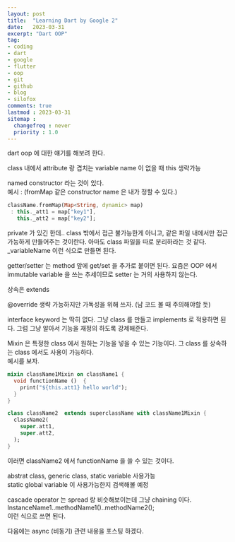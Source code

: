 ```yaml
---
layout: post
title:  "Learning Dart by Google 2"
date:   2023-03-31
excerpt: "Dart OOP"
tag:
- coding
- dart
- google
- flutter
- oop
- git
- github
- blog
- silofox
comments: true
lastmod : 2023-03-31
sitemap : 
  changefreq : never
  priority : 1.0
---
```


dart oop 에 대한 얘기를 해보려 한다.<br>

class 내에서 attribute 랑 겹치는 variable name 이 없을 때 this 생략가능

named constructor 라는 것이 있다.<br>
예시 : (fromMap 같은 constructor name 은 내가 정할 수 있다.)
```dart
className.fromMap(Map<String, dynamic> map)
 : this._att1 = map["key1"],
   this._att2 = map["key2"];
```

private 가 있긴 한데.. class 밖에서 접근 불가능한게 아니고, 같은 파일 내에서만 접근 가능하게 만들어주는 것이란다. 아마도 class 파일을 따로 분리하라는 것 같다. _variableName 이런 식으로 만들면 된다.<br>

getter/setter 는 method 앞에 get/set 을 추가로 붙이면 된다. 요즘은 OOP 에서 immutable variable 을 쓰는 추세이므로 setter 는 거의 사용하지 않는다.<br>

상속은 extends<br>

@override 생략 가능하지만 가독성을 위해 쓰자. (남 코드 볼 때 주의해야할 듯)<br>

interface keyword 는 딱히 없다. 그냥 class 를 만들고 implements 로 적용하면 된다. 그럼 그냥 알아서 기능을 재정의 하도록 강제해준다.<br>

Mixin 은 특정한 class 에서 원하는 기능을 넣을 수 있는 기능이다. 그 class 를 상속하는 class 에서도 사용이 가능하다.<br>
예시를 보자.
```dart
mixin className1Mixin on className1 {
  void functionName ()  {
    print("${this.att1} hello world");
  }
}

class className2  extends superclassName with className1Mixin {
  className2(
    super.att1,
    super.att2,
  );
}
```
이러면 className2 에서 functionName 을 쓸 수 있는 것이다.<br>

abstrat class, generic class, static variable 사용가능<br>
static global variable 이 사용가능한지 검색해볼 예정<br>

cascade operator 는 spread 랑 비슷해보이는데 그냥 chaining 이다.<br>
InstanceName1..methodName1()..methodName2();<br>
이런 식으로 쓰면 된다.<br>

다음에는 async (비동기) 관련 내용을 포스팅 하겠다.